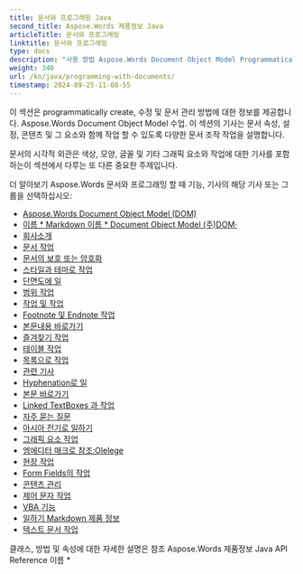 ```yaml
---
title: 문서와 프로그래밍 Java
second_title: Aspose.Words 제품정보 Java
articleTitle: 문서와 프로그래밍
linktitle: 문서와 프로그래밍
type: docs
description: "사용 방법 Aspose.Words Document Object Model Programmatically 만들기, 수정 및 문서 관리 Java· 문서 속성, 설정 및 콘텐츠 작업, 뿐만 아니라 색상, 모양, 글꼴 및 기타 그래픽의 관리를 통해 문서 외관."
weight: 340
url: /ko/java/programming-with-documents/
timestamp: 2024-09-25-11-08-55
---
```


이 섹션은 programmatically create, 수정 및 문서 관리 방법에 대한 정보를 제공합니다. Aspose.Words Document Object Model 수업. 이 섹션의 기사는 문서 속성, 설정, 콘텐츠 및 그 요소와 함께 작업 할 수 있도록 다양한 문서 조작 작업을 설명합니다.

문서의 시각적 외관은 색상, 모양, 글꼴 및 기타 그래픽 요소와 작업에 대한 기사를 포함하는이 섹션에서 다루는 또 다른 중요한 주제입니다.

더 알아보기 Aspose.Words 문서와 프로그래밍 할 때 기능, 기사의 해당 기사 또는 그룹을 선택하십시오:

- [Aspose.Words Document Object Model (DOM)](/words/ko/java/aspose-words-document-object-model/)
- [이름 * Markdown 이름 * Document Object Model (주)DOM·](/words/ko/java/translate-markdown-to-document-object-model/)
- [회사소개](/words/ko/java/document-builder-overview/)
- [문서 작업](/words/ko/java/working-with-document/)
- [문서의 보호 또는 암호화](/words/ko/java/protect-or-encrypt-a-document/)
- [스타일과 테마로 작업](/words/java/working-with-styles/)
- [단면도에 일](/words/ko/java/working-with-sections/)
- [범위 작업](/words/ko/java/working-with-ranges/)
- [작업 및 작업](/words/ko/java/working-with-headers-and-footers/)
- [Footnote 및 Endnote 작업](/words/ko/java/working-with-footnote-and-endnote/)
- [본문내용 바로가기](/words/ko/java/working-with-table-of-contents/)
- [즐겨찾기 작업](/words/ko/java/working-with-bookmarks/)
- [테이블 작업](/words/ko/java/working-with-tables/)
- [목록으로 작업](/words/ko/java/working-with-lists/)
- [관련 기사](/words/ko/java/working-with-paragraphs/)
- [Hyphenation로 일](/words/ko/java/working-with-hyphenation/)
- [본문 바로가기](/words/ko/java/working-with-fonts/)
- [Linked TextBoxes 과 작업](/words/ko/java/working-with-linked-textboxes/)
- [자주 묻는 질문](/words/ko/java/working-with-comments/)
- [아시아 전기로 일하기](/words/ko/java/working-with-asian-typography/)
- [그래픽 요소 작업](/words/java/working-with-graphic-elements/)
- [엠에디터 매크로 참조:Olelege](/words/ko/java/working-with-ole-objects/)
- [현장 작업](/words/ko/java/working-with-fields/)
- [Form Fields의 작업](/words/ko/java/working-with-form-fields/)
- [콘텐츠 관리](/words/java/contents-management/)
- [제어 문자 작업](/words/ko/java/working-with-control-characters/)
- [VBA 기능](/words/ko/java/working-with-vba-macros/)
- [일하기 Markdown 제품 정보](/words/ko/java/working-with-markdown-features/)
- [텍스트 문서 작업](/words/ko/java/working-with-text-document/)

클래스, 방법 및 속성에 대한 자세한 설명은 참조 Aspose.Words 제품정보 Java API Reference 이름 *
